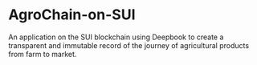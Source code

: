 # AgroChain-on-SUI
An application on the SUI blockchain using Deepbook to create a transparent and immutable record of the journey of agricultural products from farm to market. 
